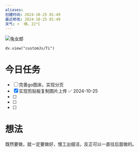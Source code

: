 ```yaml
---
aliases: 
创建时间: 2024-10-25 01:49
最近修改: 2024-10-25 01:49
天气: ☀️  晴，22°C 
---
```

![兔女郎](
https://imghost.3049589.xyz/uploads/c638531543c1aa91.jpg
)


```dataviewjs
dv.view("customJs/Ti")
```

# 今日任务
- [ ] 完善go图床，实现分页
- [x] 实现剪贴板复制图片上传 ✅ 2024-10-25
- [ ] 
- [ ] 
- [ ] 



# 想法

既然要做，就一定要做好，慢工出细活，反正可以一直往后面做的。


























































































































































































































































































































































































































































































































































































































































































































































































































































































































































































































































































































































































































































































































































































































































































































































































































































































































































































































































































































































































































































































































































































































































































































































































































































































































































































































































































































































































































































































































































































































































































































































































































































































































































































































































































































































































































































































































































































































































































































































































































































































































































































































































































































































































































































































































































































































































































































































































































































































































































































































































































































































































































































































































































































































































































































































































































































































































































































































































































































































































































































































































































































































































































































































































































































































































































































































































































































































































































































































































































































































































































































































































































































































































































































































































































































































































































































































































































































































































































































































































































































































































































































































































































































































































































































































































































































































































































































































































































































































































































































































































































































































































































































































































































































































































































































































































































































































































































































































































































































































































































































































































































































































































































































































































































































































































































































































































































































































































































































































































































































































































































































































































































































































































































































































































































































































































































































































































































































































































































































































































































































































































































































































































































































































































































































































































































































































































































































































































































































































































































































































































































































































































































































































































































































































































































































































































































































































































































































































































































































































































































































































































































































































































































































































































































































































































































































































































































































































































































































































































































































































































































































































































































































































































































































































































































































































































































































































































































































































































































































































































































































































































































































































































































































































































































































































































































































































































































































































































































































































































































































































































































































































































































































































































































































































































































































































































































































































































































































































































































































































































































































































































































































































































































































































































































































































































































































































































































































































































































































































































































































































































































































































































































































































































































































































































































































































































































































































































































































































































































































































































































































































































































































































































































































































































































































































































































































































































































































































































































































































































































































































































































































































































































































































































































































































































































































































































































































































































































































































































































































































































































































































































































































































































































































































































































































































































































































































































































































































































































































































































































































































































































































































































































































































































































































































































































































































































































































































































































































































































































































































































































































































































































































































































































































































































































































































































































































































































































































































































































































































































































































































































































































































































































































































































































































































































































































































































































































































































































































































































































































































































































































































































































































































































































































































































































































































































































































































































































































































































































































































































































































































































































































































































































































































































































































































































































































































































































































































































































































































































































































































































































































































































































































































































































































































































































































































































































































































































































































































































































































































































































































































































































































































































































































































































































































































































































































































































































































































































































































































































































































































































































































































































































































































































































































































































































































































































































































































































































































































































































































































































































































































































































































































































































































































































































































































































































































































































































































































































































































































































































































































































































































































































































































































































































































































































































































































































































































































































































































































































































































































































































































































































































































































































































































































































































































































































































































































































































































































































































































































































































































































































































































































































































































































































































































































































































































































































































































































































































































































































































































































































































































































































































































































































































































































































































































































































































































































































































































































































































































































































































































































































































































































































































































































































































































































































































































































































































































































































































































































































































































































































































































































































































































































































































































































































































































































































































































































































































































































































































































































































































































































































































































































































































































































































































































































































































































































































































































































































































































































































































































































































































































































































































































































































































































































































































































































































































































































































































































































































































































































































































































































































































































































































































































































































































































































































































































































































































































































































































































































































































































































































































































































































































































































































































































































































































































































































































































































































































































































































































































































































































































































































































































































































































































































































































































































































































































































































































































































































































































































































































































































































































































































































































































































































































































































































































































































































































































































































































































































































































































































































































































































































































































































































































































































































































































































































































































































































































































































































































































































































































































































































































































































































































































































































































































































































































































































































































































































































































































































































































































































































































































































































































































































































































































































































































































































































































































































































































































































































































































































































































































































































































































































































































































































































































































































































































































































































































































































































































































































































































































































































































































































































































































































































































































































































































































































































































































































































































































































































































































































































































































































































































































































































































































































































































































































































































































































































































































































































































































































































































































































































































































































































































































































































































































































































































































































































































































































































































































































































































































































































































































































































































































































































































































































































